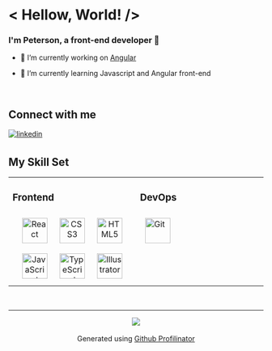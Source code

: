
 # < Hellow, World! />  

  

 ### I'm Peterson, a front-end developer 🚀  

 

- 🔭 I’m currently working on <a href="https://angular.io/" target="_blank">Angular</a>
  

- 🌱 I’m currently learning Javascript and Angular front-end  
  

<br/>  


 ## Connect with me 


<a href="https://linkedin.com/in/petersonperez" target="_blank">
<img src=https://img.shields.io/badge/linkedin-%231E77B5.svg?&style=for-the-badge&logo=linkedin&logoColor=white alt=linkedin style="margin-bottom: 5px;" />
</a>

<br/>


 ## My Skill Set  
<table><tr><td valign="top" width="33%">



 ### Frontend  
 <div align="center">
<a href="https://reactjs.org/" target="_blank"><img style="margin: 10px" src="https://profilinator.rishav.dev/skills-assets/react-original-wordmark.svg" alt="React" height="50" /></a>   
<a href="https://www.w3schools.com/css/" target="_blank"><img style="margin: 10px" src="https://profilinator.rishav.dev/skills-assets/css3-original-wordmark.svg" alt="CSS3" height="50" /></a>  
<a href="https://en.wikipedia.org/wiki/HTML5" target="_blank"><img style="margin: 10px" src="https://profilinator.rishav.dev/skills-assets/html5-original-wordmark.svg" alt="HTML5" height="50" /></a>    
<a href="https://www.javascript.com/" target="_blank"><img style="margin: 10px" src="https://profilinator.rishav.dev/skills-assets/javascript-original.svg" alt="JavaScript" height="50" /></a>  
<a href="https://www.typescriptlang.org/" target="_blank"><img style="margin: 10px" src="https://profilinator.rishav.dev/skills-assets/typescript-original.svg" alt="TypeScript" height="50" /></a>  
<a href="https://www.adobe.com/in/products/illustrator.html" target="_blank"><img style="margin: 10px" src="https://profilinator.rishav.dev/skills-assets/adobe_illustrator-icon.svg" alt="Illustrator" height="50" /></a>  
<div/>

</td><td valign="top" width="33%">
  
  ### DevOps  
   
<a href="https://github.com/" target="_blank"><img style="margin: 10px" src="https://profilinator.rishav.dev/skills-assets/git-scm-icon.svg" alt="Git" height="50" /></a>  

  
</td></tr></table>  

<br/>  
  
  <hr>
<div align="center">
<img src="https://komarev.com/ghpvc/?username=rishavanand&&style=flat-square" align="center" />
</div>
  
<br />

<div align="center">Generated using <a href="https://profilinator.rishav.dev/" target="_blank">Github Profilinator</a></div>
